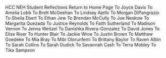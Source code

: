 
HCC NEH Student Reflections
Return to Home Page To Joyce Davis
To Amelia Lobb
To Brett McGeehan
To Lindsey Ajello
To Morgan DiPangrazio
To Sheila Ebert
To Ethan Jew
To Brendan McCully
To Joe Neskow
To Margarita Quezada
To Justice Reynolds
To Faith Sutherland
To Madison Vernon
To Jenna Weitzel
To Danishka Rivera-Gonzalez
To David Jones
To Elise Riser
To Hunter Blair
To Jackie Wroe
To Justin Brown
To Matthew Goedeke
To Mia Bray
To Mibi Olorunfemi
To Brittany Baylor
To Raven Albin
To Sarah Collins
To Sarah Dudick
To Savannah Cash
To Terra Mobley
To Tika Sampson
